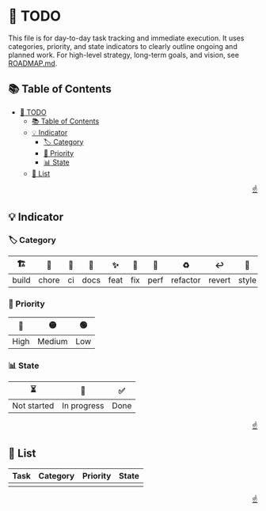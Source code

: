 <!-- markdownlint-disable MD033 MD041 -->

<a id="top"></a>

# 📝 TODO

This file is for day-to-day task tracking and immediate execution. It uses categories, priority, and state indicators to clearly outline ongoing and planned work. For high-level strategy, long-term goals, and vision, see [ROADMAP.md](ROADMAP.md).

## 📚 Table of Contents

- [📝 TODO](#-todo)
  - [📚 Table of Contents](#-table-of-contents)
  - [💡 Indicator](#-indicator)
    - [🏷️ Category](#️-category)
    - [🚨 Priority](#-priority)
    - [📊 State](#-state)
  - [📝 List](#-list)

<p align="right"><a href="#top">☝️</a></p>

## 💡 Indicator

### 🏷️ Category

|   🏗️   |   🔧   |   👷   |   📝   |   ✨   |   🐛   |   🚀   |    ♻️     |   ↩️    |   🎨   |   ✅   |
| :---: | :---: | :---: | :---: | :---: | :---: | :---: | :------: | :----: | :---: | :---: |
| build | chore |  ci   | docs  | feat  |  fix  | perf  | refactor | revert | style | test  |

### 🚨 Priority

|   🔴   |   🟡    |   🟢   |
| :---: | :----: | :---: |
| High  | Medium |  Low  |

### 📊 State

|      ⏳      |      🔄      |   ✅   |
| :---------: | :---------: | :---: |
| Not started | In progress | Done  |

<p align="right"><a href="#top">☝️</a></p>

## 📝 List

| **Task** | **Category** | **Priority** | **State** |
| :------- | :----------: | :----------: | :-------: |
|          |              |              |           |

<p align="right"><a href="#top">☝️</a></p>
